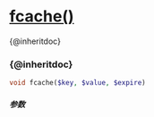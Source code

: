 [fcache()](http://twinh.github.com/widget/api/fcache)
=====================================================

{@inheritdoc}

### {@inheritdoc}
```php
void fcache($key, $value, $expire)
```

##### 参数

